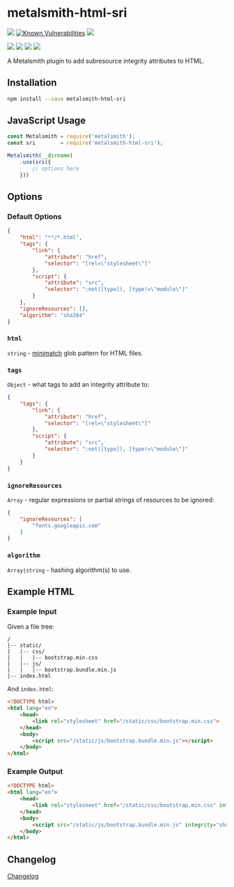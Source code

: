 # metalsmith-html-sri

[![](https://badgen.net/npm/v/metalsmith-html-sri?icon=npm)](https://www.npmjs.com/package/metalsmith-html-sri)
[![Known Vulnerabilities](https://snyk.io/test/npm/metalsmith-html-sri/badge.svg)](https://snyk.io/test/npm/metalsmith-html-sri)
[![](https://badgen.net/npm/dw/metalsmith-html-sri)](https://www.npmjs.com/package/metalsmith-html-sri)

[![](https://badgen.net/badge/emmercm/metalsmith-html-sri/purple?icon=github)](https://github.com/emmercm/metalsmith-html-sri)
[![](https://badgen.net/circleci/github/emmercm/metalsmith-html-sri/master?icon=circleci)](https://github.com/emmercm/metalsmith-html-sri/blob/master/.circleci/config.yml)
[![](https://badgen.net/codecov/c/github/emmercm/metalsmith-html-sri/master?icon=codecov)](https://codecov.io/gh/emmercm/metalsmith-html-sri)
[![](https://badgen.net/github/license/emmercm/metalsmith-html-sri?color=grey)](https://github.com/emmercm/metalsmith-html-sri/blob/master/LICENSE)

A Metalsmith plugin to add subresource integrity attributes to HTML.

## Installation

```bash
npm install --save metalsmith-html-sri
```

## JavaScript Usage

```javascript
const Metalsmith = require('metalsmith');
const sri        = require('metalsmith-html-sri');

Metalsmith(__dirname)
    .use(sri({
        // options here
    }))
```

## Options

### Default Options

```json
{
    "html": "**/*.html",
    "tags": {
        "link": {
            "attribute": "href",
            "selector": "[rel=\"stylesheet\"]"
        },
        "script": {
            "attribute": "src",
            "selector": ":not([type]), [type!=\"module\"]"
        }
    },
    "ignoreResources": [],
    "algorithm": "sha384"
}
```

### `html`

`string` - [minimatch](https://www.npmjs.com/package/minimatch) glob pattern for HTML files.

### `tags`

`Object` - what tags to add an integrity attribute to:

```json
{
    "tags": {
        "link": {
            "attribute": "href",
            "selector": "[rel=\"stylesheet\"]"
        },
        "script": {
            "attribute": "src",
            "selector": ":not([type]), [type!=\"module\"]"
        }
    }
}
```

### `ignoreResources`

`Array` - regular expressions or partial strings of resources to be ignored:

```json
{
    "ignoreResources": [
        "fonts.googleapis.com"
    ]
}
```

### `algorithm`

`Array|string` - hashing algorithm(s) to use.

## Example HTML

### Example Input

Given a file tree:

```
/
|-- static/
|   |-- css/
|   |   |-- bootstrap.min.css
|   |-- js/
|   |   |-- bootstrap.bundle.min.js
|-- index.html
```

And `index.html`:

```html
<!DOCTYPE html>
<html lang="en">
    <head>
        <link rel="stylesheet" href="/static/css/bootstrap.min.css">
    </head>
    <body>
        <script src="/static/js/bootstrap.bundle.min.js"></script>
    </body>
</html>
```

### Example Output

```html
<!DOCTYPE html>
<html lang="en">
    <head>
        <link rel="stylesheet" href="/static/css/bootstrap.min.css" integrity="sha384-...">
    </head>
    <body>
        <script src="/static/js/bootstrap.bundle.min.js" integrity="sha384-..."></script>
    </body>
</html>
```

## Changelog

[Changelog](./CHANGELOG.md)

